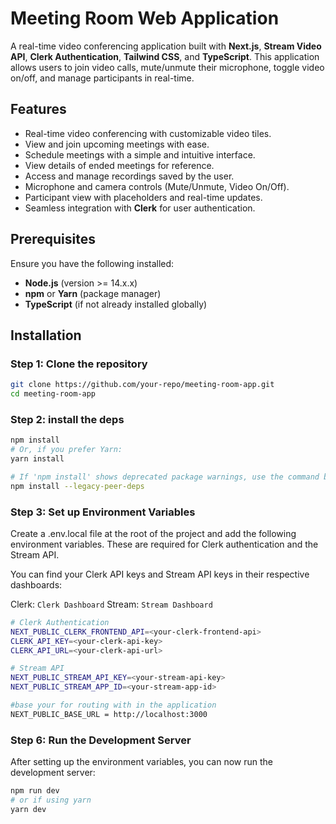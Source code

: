 # Meeting Room Web Application

A real-time video conferencing application built with **Next.js**, **Stream Video API**, **Clerk Authentication**, **Tailwind CSS**, and **TypeScript**. This application allows users to join video calls, mute/unmute their microphone, toggle video on/off, and manage participants in real-time.

## Features

- Real-time video conferencing with customizable video tiles.  
- View and join upcoming meetings with ease.  
- Schedule meetings with a simple and intuitive interface.  
- View details of ended meetings for reference.  
- Access and manage recordings saved by the user.  
- Microphone and camera controls (Mute/Unmute, Video On/Off).  
- Participant view with placeholders and real-time updates.  
- Seamless integration with **Clerk** for user authentication.  

## Prerequisites

Ensure you have the following installed:

- **Node.js** (version >= 14.x.x)
- **npm** or **Yarn** (package manager)
- **TypeScript** (if not already installed globally)

## Installation

### Step 1: Clone the repository

```bash
git clone https://github.com/your-repo/meeting-room-app.git
cd meeting-room-app
```

### Step 2: install the deps

```bash
npm install
# Or, if you prefer Yarn:
yarn install

# If 'npm install' shows deprecated package warnings, use the command below:
npm install --legacy-peer-deps

```


### Step 3: Set up Environment Variables
Create a .env.local file at the root of the project and add the following environment variables. These are required for Clerk authentication and the Stream API.

You can find your Clerk API keys and Stream API keys in their respective dashboards:

Clerk: `Clerk Dashboard`
Stream: `Stream Dashboard`
```bash
# Clerk Authentication
NEXT_PUBLIC_CLERK_FRONTEND_API=<your-clerk-frontend-api>
CLERK_API_KEY=<your-clerk-api-key>
CLERK_API_URL=<your-clerk-api-url>

# Stream API
NEXT_PUBLIC_STREAM_API_KEY=<your-stream-api-key>
NEXT_PUBLIC_STREAM_APP_ID=<your-stream-app-id>

#base your for routing with in the application
NEXT_PUBLIC_BASE_URL = http://localhost:3000

```



### Step 6: Run the Development Server
After setting up the environment variables, you can now run the development server:
```bash
npm run dev
# or if using yarn
yarn dev
```
